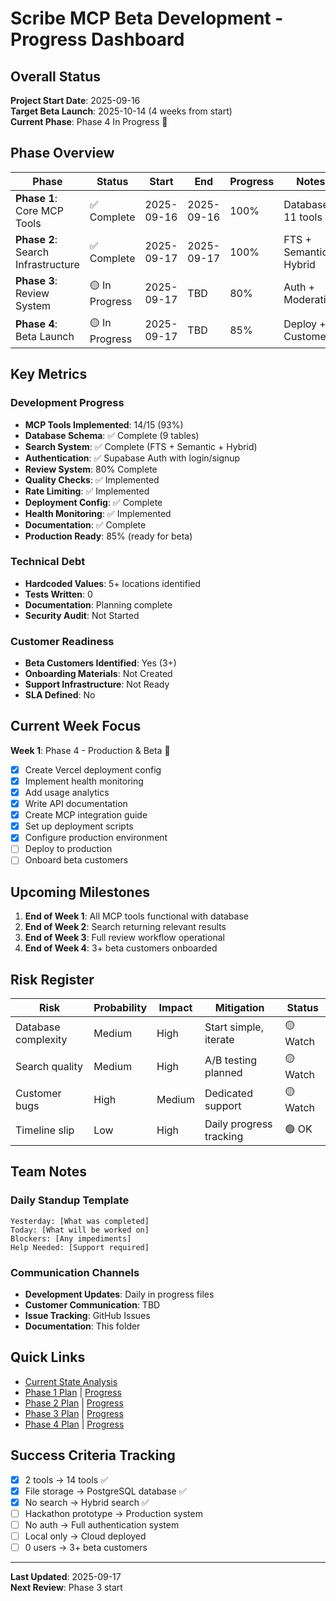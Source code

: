 # Scribe MCP Beta Development - Progress Dashboard

## Overall Status

**Project Start Date**: 2025-09-16  
**Target Beta Launch**: 2025-10-14 (4 weeks from start)  
**Current Phase**: Phase 4 In Progress 🚀

## Phase Overview

| Phase | Status | Start | End | Progress | Notes |
|-------|--------|-------|-----|----------|-------|
| **Phase 1**: Core MCP Tools | ✅ Complete | 2025-09-16 | 2025-09-16 | 100% | Database + 11 tools |
| **Phase 2**: Search Infrastructure | ✅ Complete | 2025-09-17 | 2025-09-17 | 100% | FTS + Semantic + Hybrid |
| **Phase 3**: Review System | 🟡 In Progress | 2025-09-17 | TBD | 80% | Auth + Moderation |
| **Phase 4**: Beta Launch | 🟡 In Progress | 2025-09-17 | TBD | 85% | Deploy + Customers |

## Key Metrics

### Development Progress
- **MCP Tools Implemented**: 14/15 (93%)
- **Database Schema**: ✅ Complete (9 tables)
- **Search System**: ✅ Complete (FTS + Semantic + Hybrid)
- **Authentication**: ✅ Supabase Auth with login/signup
- **Review System**: 80% Complete
- **Quality Checks**: ✅ Implemented
- **Rate Limiting**: ✅ Implemented
- **Deployment Config**: ✅ Complete
- **Health Monitoring**: ✅ Implemented
- **Documentation**: ✅ Complete
- **Production Ready**: 85% (ready for beta)

### Technical Debt
- **Hardcoded Values**: 5+ locations identified
- **Tests Written**: 0
- **Documentation**: Planning complete
- **Security Audit**: Not Started

### Customer Readiness
- **Beta Customers Identified**: Yes (3+)
- **Onboarding Materials**: Not Created
- **Support Infrastructure**: Not Ready
- **SLA Defined**: No

## Current Week Focus

**Week 1**: Phase 4 - Production & Beta 🚀
- [x] Create Vercel deployment config
- [x] Implement health monitoring
- [x] Add usage analytics
- [x] Write API documentation
- [x] Create MCP integration guide
- [x] Set up deployment scripts
- [x] Configure production environment
- [ ] Deploy to production
- [ ] Onboard beta customers

## Upcoming Milestones

1. **End of Week 1**: All MCP tools functional with database
2. **End of Week 2**: Search returning relevant results
3. **End of Week 3**: Full review workflow operational
4. **End of Week 4**: 3+ beta customers onboarded

## Risk Register

| Risk | Probability | Impact | Mitigation | Status |
|------|-------------|--------|------------|--------|
| Database complexity | Medium | High | Start simple, iterate | 🟡 Watch |
| Search quality | Medium | High | A/B testing planned | 🟡 Watch |
| Customer bugs | High | Medium | Dedicated support | 🟡 Watch |
| Timeline slip | Low | High | Daily progress tracking | 🟢 OK |

## Team Notes

### Daily Standup Template
```
Yesterday: [What was completed]
Today: [What will be worked on]
Blockers: [Any impediments]
Help Needed: [Support required]
```

### Communication Channels
- **Development Updates**: Daily in progress files
- **Customer Communication**: TBD
- **Issue Tracking**: GitHub Issues
- **Documentation**: This folder

## Quick Links

- [Current State Analysis](../current-state.md)
- [Phase 1 Plan](../phase1.md) | [Progress](./phase1.md)
- [Phase 2 Plan](../phase2.md) | [Progress](./phase2.md)
- [Phase 3 Plan](../phase3.md) | [Progress](./phase3.md)
- [Phase 4 Plan](../phase4.md) | [Progress](./phase4.md)

## Success Criteria Tracking

- [x] 2 tools → 14 tools ✅
- [x] File storage → PostgreSQL database ✅
- [x] No search → Hybrid search ✅
- [ ] Hackathon prototype → Production system
- [ ] No auth → Full authentication system
- [ ] Local only → Cloud deployed
- [ ] 0 users → 3+ beta customers

---

**Last Updated**: 2025-09-17  
**Next Review**: Phase 3 start